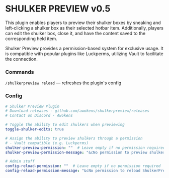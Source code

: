 # SHULKER PREVIEW v0.5

This plugin enables players to preview their shulker boxes by  sneaking and left-clicking a shulker box as their selected hotbar item. Additionally, players can edit the shulker box, close it, and have the content saved to the corresponding held item.

Shulker Preview provides a permission-based system for exclusive usage. It is compatible with  popular plugins like  Luckperms, utilizing Vault to facilitate the connection.

### Commands
``
/shulkerpreview reload
`` — refreshes the plugin's config

### Config

```yaml
# Shulker Preview Plugin
# Download releases - github.com/awokens/shulkerpreview/releases
# Contact on Discord - Awokens

# Toggle the ability to edit shulkers when previewing
toggle-shulker-edits: true

# Assign the ability to preview shulkers through a permission
# - Vault compatible (e.g. Luckperms)
shulker-preview-permission: ""  # Leave empty if no permission required
shulker-preview-permission-message: "&cNo permission to preview shulkers"  # Can be left empty for no permission messages

# Admin stuff
config-reload-permission: ""  # Leave empty if no permission required
config-reload-permission-message: "&cNo permission to reload ShulkerPreview config"  # Can be left empty for no permission messages
```
